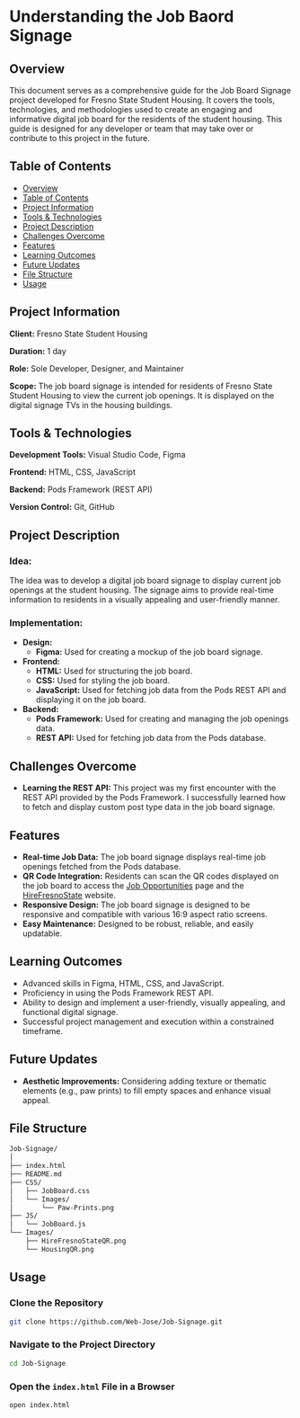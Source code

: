 # Understanding the Job Baord Signage

## Overview

This document serves as a comprehensive guide for the Job Board Signage project developed for Fresno State Student Housing. It covers the tools, technologies, and methodologies used to create an engaging and informative digital job board for the residents of the student housing. This guide is designed for any developer or team that may take over or contribute to this project in the future.

## Table of Contents

- [Overview](#overview)
- [Table of Contents](#table-of-contents)
- [Project Information](#project-information)
- [Tools & Technologies](#tools--technologies)
- [Project Description](#project-description)
- [Challenges Overcome](#challenges-overcome)
- [Features](#features)
- [Learning Outcomes](#learning-outcomes)
- [Future Updates](#future-updates)
- [File Structure](#file-structure)
- [Usage](#usage)

## Project Information

**Client:** Fresno State Student Housing

**Duration:** 1 day

**Role:** Sole Developer, Designer, and Maintainer

**Scope:** The job board signage is intended for residents of Fresno State Student Housing to view the current job openings. It is displayed on the digital signage TVs in the housing buildings.

## Tools & Technologies

**Development Tools:** Visual Studio Code, Figma

**Frontend:** HTML, CSS, JavaScript

**Backend:** Pods Framework (REST API)

**Version Control:** Git, GitHub

## Project Description

### Idea:

The idea was to develop a digital job board signage to display current job openings at the student housing. The signage aims to provide real-time information to residents in a visually appealing and user-friendly manner.

### Implementation:

- **Design:**
  - **Figma:** Used for creating a mockup of the job board signage.
- **Frontend:**
  - **HTML:** Used for structuring the job board.
  - **CSS:** Used for styling the job board.
  - **JavaScript:** Used for fetching job data from the Pods REST API and displaying it on the job board.
- **Backend:**
  - **Pods Framework:** Used for creating and managing the job openings data.
  - **REST API:** Used for fetching job data from the Pods database.

## Challenges Overcome

- **Learning the REST API:** This project was my first encounter with the REST API provided by the Pods Framework. I successfully learned how to fetch and display custom post type data in the job board signage.

## Features

- **Real-time Job Data:** The job board signage displays real-time job openings fetched from the Pods database.
- **QR Code Integration:** Residents can scan the QR codes displayed on the job board to access the [Job Opportunities](https://fresnostatestudenthousing.org/job-opportunities/) page and the [HireFresnoState](https://gtscandidate.mbafocus.com/FresnoState/RouteUsers.aspx?ReturnUrl=/FresnoState/Candidates/Authenticated/Dashboard.aspx) website.
- **Responsive Design:** The job board signage is designed to be responsive and compatible with various 16:9 aspect ratio screens.
- **Easy Maintenance:** Designed to be robust, reliable, and easily updatable.

## Learning Outcomes

- Advanced skills in Figma, HTML, CSS, and JavaScript.
- Proficiency in using the Pods Framework REST API.
- Ability to design and implement a user-friendly, visually appealing, and functional digital signage.
- Successful project management and execution within a constrained timeframe.

## Future Updates

- **Aesthetic Improvements:** Considering adding texture or thematic elements (e.g., paw prints) to fill empty spaces and enhance visual appeal.

## File Structure

```bash
Job-Signage/
│
├── index.html
├── README.md
├── CSS/
│   ├── JobBoard.css
│   └── Images/
│       └── Paw-Prints.png
├── JS/
│   └── JobBoard.js
└── Images/
    ├── HireFresnoStateQR.png
    └── HousingQR.png
```

## Usage

### Clone the Repository

```bash
git clone https://github.com/Web-Jose/Job-Signage.git
```

### Navigate to the Project Directory

```bash
cd Job-Signage
```

### Open the `index.html` File in a Browser

```bash
open index.html
```
